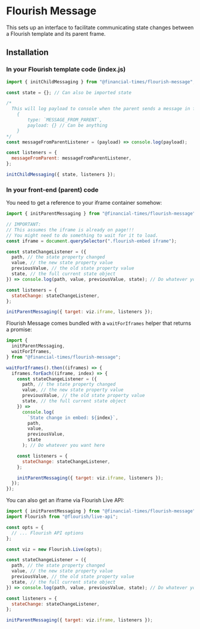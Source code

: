# Flourish Message

This sets up an interface to facilitate communicating state changes
between a Flourish template and its parent frame.

## Installation

### In your Flourish template code (index.js)

```js
import { initChildMessaging } from "@financial-times/flourish-message";

const state = {}; // Can also be imported state

/* 
  This will log payload to console when the parent sends a message in format:
    {
        type: `MESSAGE_FROM_PARENT`,
        payload: {} // Can be anything
    }
*/
const messageFromParentListener = (payload) => console.log(payload);

const listeners = {
  messageFromParent: messageFromParentListener,
};

initChildMessaging({ state, listeners });
```

### In your front-end (parent) code

You need to get a reference to your iframe container somehow:

```js
import { initParentMessaging } from "@financial-times/flourish-message";

// IMPORTANT:
// This assumes the iframe is already on page!!!
// You might need to do something to wait for it to load.
const iframe = document.querySelector(".flourish-embed iframe");

const stateChangeListener = ({
  path, // the state property changed
  value, // the new state property value
  previousValue, // the old state property value
  state, // the full current state object
}) => console.log(path, value, previousValue, state); // Do whatever you want here

const listeners = {
  stateChange: stateChangeListener,
};

initParentMessaging({ target: viz.iframe, listeners });
```

Flourish Message comes bundled with a `waitForIframes` helper that returns a promise:

```js
import {
  initParentMessaging,
  waitForIframes,
} from "@financial-times/flourish-message";

waitForIframes().then((iframes) => {
  iframes.forEach((iframe, index) => {
    const stateChangeListener = ({
      path, // the state property changed
      value, // the new state property value
      previousValue, // the old state property value
      state, // the full current state object
    }) =>
      console.log(
        `State change in embed: ${index}`,
        path,
        value,
        previousValue,
        state
      ); // Do whatever you want here

    const listeners = {
      stateChange: stateChangeListener,
    };

    initParentMessaging({ target: viz.iframe, listeners });
  });
});
```

You can also get an iframe via Flourish Live API:

```js
import { initParentMessaging } from "@financial-times/flourish-message";
import Flourish from "@flourish/live-api";

const opts = {
  // ... Flourish API options
};

const viz = new Flourish.Live(opts);

const stateChangeListener = ({
  path, // the state property changed
  value, // the new state property value
  previousValue, // the old state property value
  state, // the full current state object
}) => console.log(path, value, previousValue, state); // Do whatever you want here

const listeners = {
  stateChange: stateChangeListener,
};

initParentMessaging({ target: viz.iframe, listeners });
```
